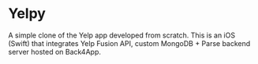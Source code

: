 # Yelpy
A simple clone of the Yelp app developed from scratch. This is an iOS (Swift) that integrates Yelp Fusion API, custom MongoDB + Parse backend server hosted on Back4App.
